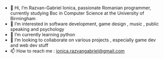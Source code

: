 - 👋 Hi, I’m Razvan-Gabriel Ionica, passionate Romanian programmer, currently studying Bsc in Computer Science at the University of Birmingham
- 👀 I’m interested in software development, game design , music , public speaking and psychology 
- 🌱 I’m currently learning python 
- 💞️ I’m looking to collaborate on various projects , especially game dev and web dev stuff
- 📫 How to reach me : ionica.razvangabriel@gmail.com

<!---
zarvanan27/zarvanan27 is a ✨ special ✨ repository because its `README.md` (this file) appears on your GitHub profile.
You can click the Preview link to take a look at your changes.
--->
